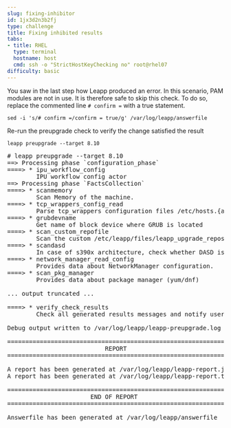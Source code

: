 ```yaml
---
slug: fixing-inhibitor
id: 1jx3d2n3b2fj
type: challenge
title: Fixing inhibited results
tabs:
- title: RHEL
  type: terminal
  hostname: host
  cmd: ssh -o "StrictHostKeyChecking no" root@rhel07
difficulty: basic
---
```


You saw in the last step how Leapp produced an error. In this scenario, PAM modules are not in use. It is therefore safe to skip this check. To do so, replace the commented line `# confirm =` with a true statement.

```bash,run
sed -i 's/# confirm =/confirm = true/g' /var/log/leapp/answerfile
```

Re-run the preupgrade check to verify the change satisfied the result

```bash,run
leapp preupgrade --target 8.10
```

<pre class=file>
# leapp preupgrade --target 8.10
==> Processing phase `configuration_phase`
====> * ipu_workflow_config
        IPU workflow config actor
==> Processing phase `FactsCollection`
====> * scanmemory
        Scan Memory of the machine.
====> * tcp_wrappers_config_read
        Parse tcp_wrappers configuration files /etc/hosts.{allow,deny}.
====> * grubdevname
        Get name of block device where GRUB is located
====> * scan_custom_repofile
        Scan the custom /etc/leapp/files/leapp_upgrade_repositories.repo repo file.
====> * scandasd
        In case of s390x architecture, check whether DASD is used.
====> * network_manager_read_config
        Provides data about NetworkManager configuration.
====> * scan_pkg_manager
        Provides data about package manager (yum/dnf)

... output truncated ...

====> * verify_check_results
        Check all generated results messages and notify user about them.

Debug output written to /var/log/leapp/leapp-preupgrade.log

============================================================
                           REPORT
============================================================

A report has been generated at /var/log/leapp/leapp-report.json
A report has been generated at /var/log/leapp/leapp-report.txt

============================================================
                       END OF REPORT
============================================================

Answerfile has been generated at /var/log/leapp/answerfile
</pre>
